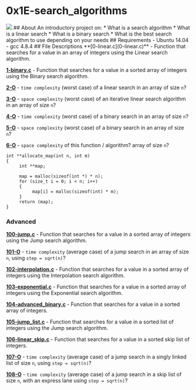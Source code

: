 # 0x1E-search_algorithms
<img src=https://blog.ndepend.com/wp-content/uploads/global-coding-standards-2-960x460.jpg>
## About
An introductory project on:
* What is a search algorithm
* What is a linear search
* What is a binary search
* What is the best search algorithm to use depending on your needs
## Requirements
- Ubuntu 14.04
- gcc 4.8.4
## File Descriptions
**[0-linear.c](0-linear.c)** - Function that searches for a value in an array of integers using the Linear search algorithm.

**[1-binary.c](1-binary.c)** - Function that searches for a value in a sorted array of integers using the Binary search algorithm.

**[2-O](2-O)** - `time complexity` (worst case) of a linear search in an array of size `n`?

**[3-O](3-O)** - `space complexity` (worst case) of an iterative linear search algorithm in an array of size `n`?

**[4-O](4-O)** - `time complexity` (worst case) of a binary search in an array of size `n`?

**[5-O](5-O)** - `space complexity` (worst case) of a binary search in an array of size `n`?

**[6-O](6-O)** - `space complexity` of this function / algorithm? array of size `n`?
```
int **allocate_map(int n, int m)
{
     int **map;

     map = malloc(sizeof(int *) * n);
     for (size_t i = 0; i < n; i++)
     {
          map[i] = malloc(sizeof(int) * m);
     }
     return (map);
}
```

### Advanced

**[100-jump.c](100-jump.c)** - Function that searches for a value in a sorted array of integers using the Jump search algorithm.

**[101-O](101-O)** - `time complexity` (average case) of a jump search in an array of size `n`, using `step = sqrt(n)`?

**[102-interpolation.c](102-interpolation.c)** - Function that searches for a value in a sorted array of integers using the Interpolation search algorithm.

**[103-exponential.c](103-exponential.c)** - Function that searches for a value in a sorted array of integers using the Exponential search algorithm.

**[104-advanced_binary.c](104-advanced_binary.c)** - Function that searches for a value in a sorted array of integers.

**[105-jump_list.c](105-jump_list.c)** - Function that searches for a value in a sorted list of integers using the Jump search algorithm.

**[106-linear_skip.c](106-linear_skip.c)** - Function that searches for a value in a sorted skip list of integers.

**[107-O](107-O)** - `time complexity` (average case) of a jump search in a singly linked list of size `n`, using `step = sqrt(n)`?

**[108-O](108-O)** -  `time complexity` (average case) of a jump search in a skip list of size `n`, with an express lane using `step = sqrt(n)`?